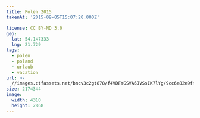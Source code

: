 ```yaml
---
title: Polen 2015
takenAt: '2015-09-05T15:07:20.000Z'

license: CC BY-ND 3.0
geo:
  lat: 54.147333
  lng: 21.729
tags:
  - polen
  - poland
  - urlaub
  - vacation
url: >-
  //images.ctfassets.net/bncv3c2gt878/f4VDFYGSVA6JVSsIK7lYg/9cc6e82e9ff08eb5f4cea68fa79d4131/polen-2015_25931605446_o
size: 2174344
image:
  width: 4310
  height: 2868
---
```

